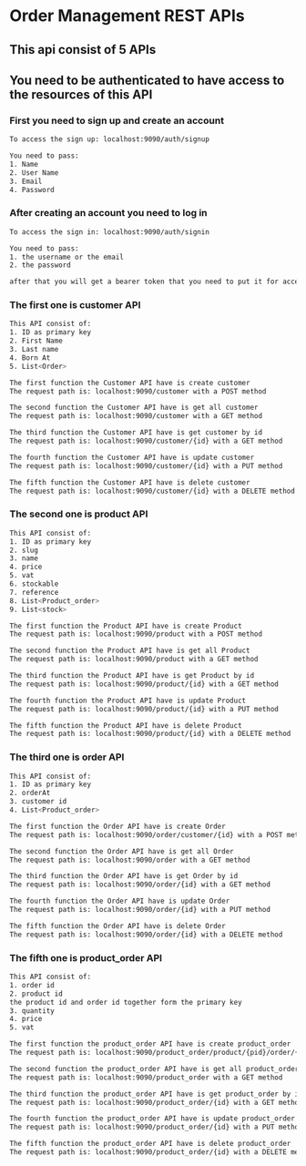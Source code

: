 # Order Management REST APIs

## This api consist of 5 APIs


## You need to be authenticated to have access to the resources of this API

### First you need to sign up and create an account
```bash
To access the sign up: localhost:9090/auth/signup
```
```bash
You need to pass:
1. Name
2. User Name
3. Email
4. Password
```

### After creating an account you need to log in 
```bash
To access the sign in: localhost:9090/auth/signin
```
```bash
You need to pass:
1. the username or the email
2. the password
```
```bash
after that you will get a bearer token that you need to put it for accessing the order management APIs
```
### The first one is customer API
```bash
This API consist of:
1. ID as primary key
2. First Name
3. Last name
4. Born At 
5. List<Order>
```
```bash
The first function the Customer API have is create customer
The request path is: localhost:9090/customer with a POST method
```
```bash
The second function the Customer API have is get all customer
The request path is: localhost:9090/customer with a GET method
```
```bash
The third function the Customer API have is get customer by id
The request path is: localhost:9090/customer/{id} with a GET method
```
```bash
The fourth function the Customer API have is update customer
The request path is: localhost:9090/customer/{id} with a PUT method
```
```bash
The fifth function the Customer API have is delete customer
The request path is: localhost:9090/customer/{id} with a DELETE method
```

### The second one is product API
```bash
This API consist of:
1. ID as primary key
2. slug
3. name
4. price
5. vat
6. stockable
7. reference  
8. List<Product_order>
9. List<stock>
```
```bash
The first function the Product API have is create Product
The request path is: localhost:9090/product with a POST method
```
```bash
The second function the Product API have is get all Product
The request path is: localhost:9090/product with a GET method
```
```bash
The third function the Product API have is get Product by id
The request path is: localhost:9090/product/{id} with a GET method
```
```bash
The fourth function the Product API have is update Product
The request path is: localhost:9090/product/{id} with a PUT method
```
```bash
The fifth function the Product API have is delete Product
The request path is: localhost:9090/product/{id} with a DELETE method
```

### The third one is order API
```bash
This API consist of:
1. ID as primary key
2. orderAt  
3. customer id
4. List<Product_order>
```
```bash
The first function the Order API have is create Order
The request path is: localhost:9090/order/customer/{id} with a POST method
```
```bash
The second function the Order API have is get all Order
The request path is: localhost:9090/order with a GET method
```
```bash
The third function the Order API have is get Order by id
The request path is: localhost:9090/order/{id} with a GET method
```
```bash
The fourth function the Order API have is update Order
The request path is: localhost:9090/order/{id} with a PUT method
```
```bash
The fifth function the Order API have is delete Order
The request path is: localhost:9090/order/{id} with a DELETE method
```

### The fifth one is product_order API
```bash
This API consist of:
1. order id
2. product id
the product id and order id together form the primary key
3. quantity
4. price
5. vat
```
```bash
The first function the product_order API have is create product_order
The request path is: localhost:9090/product_order/product/{pid}/order/{oid} with a POST method
```
```bash
The second function the product_order API have is get all product_order
The request path is: localhost:9090/product_order with a GET method
```
```bash
The third function the product_order API have is get product_order by id
The request path is: localhost:9090/product_order/{id} with a GET method
```
```bash
The fourth function the product_order API have is update product_order
The request path is: localhost:9090/product_order/{id} with a PUT method
```
```bash
The fifth function the product_order API have is delete product_order
The request path is: localhost:9090/product_order/{id} with a DELETE method
```



